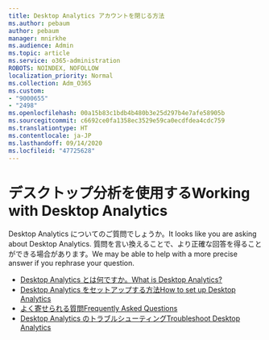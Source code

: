 ```yaml
---
title: Desktop Analytics アカウントを閉じる方法
ms.author: pebaum
author: pebaum
manager: mnirkhe
ms.audience: Admin
ms.topic: article
ms.service: o365-administration
ROBOTS: NOINDEX, NOFOLLOW
localization_priority: Normal
ms.collection: Adm_O365
ms.custom:
- "9000655"
- "2498"
ms.openlocfilehash: 00a15b83c1bdb4b480b3e25d297b4e7afe58905b
ms.sourcegitcommit: c6692ce0fa1358ec3529e59ca0ecdfdea4cdc759
ms.translationtype: HT
ms.contentlocale: ja-JP
ms.lasthandoff: 09/14/2020
ms.locfileid: "47725628"
---
```

# <a name="working-with-desktop-analytics"></a><span data-ttu-id="928e6-102">デスクトップ分析を使用する</span><span class="sxs-lookup"><span data-stu-id="928e6-102">Working with Desktop Analytics</span></span>

<span data-ttu-id="928e6-103">Desktop Analytics についてのご質問でしょうか。</span><span class="sxs-lookup"><span data-stu-id="928e6-103">It looks like you are asking about Desktop Analytics.</span></span> <span data-ttu-id="928e6-104">質問を言い換えることで、より正確な回答を得ることができる場合があります。</span><span class="sxs-lookup"><span data-stu-id="928e6-104">We may be able to help with a more precise answer if you rephrase your question.</span></span>

- [<span data-ttu-id="928e6-105">Desktop Analytics とは何ですか。</span><span class="sxs-lookup"><span data-stu-id="928e6-105">What is Desktop Analytics?</span></span>](https://docs.microsoft.com/configmgr/desktop-analytics/overview)
- [<span data-ttu-id="928e6-106">Desktop Analytics をセットアップする方法</span><span class="sxs-lookup"><span data-stu-id="928e6-106">How to set up Desktop Analytics</span></span>](https://docs.microsoft.com/configmgr/desktop-analytics/set-up)
- [<span data-ttu-id="928e6-107">よく寄せられる質問</span><span class="sxs-lookup"><span data-stu-id="928e6-107">Frequently Asked Questions</span></span>](https://docs.microsoft.com/configmgr/desktop-analytics/faq)
- [<span data-ttu-id="928e6-108">Desktop Analytics のトラブルシューティング</span><span class="sxs-lookup"><span data-stu-id="928e6-108">Troubleshoot Desktop Analytics</span></span>](https://docs.microsoft.com/configmgr/desktop-analytics/troubleshooting)